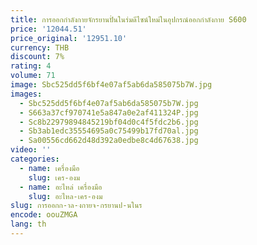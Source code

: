 ```yaml
---
title: การออกกําลังกายจักรยานปั่นในร่มดีไซน์ใหม่ในอุปกรณ์ออกกําลังกาย S600
price: '12044.51'
price_original: '12951.10'
currency: THB
discount: 7%
rating: 4
volume: 71
image: Sbc525dd5f6bf4e07af5ab6da585075b7W.jpg
images:
  - Sbc525dd5f6bf4e07af5ab6da585075b7W.jpg
  - S663a37cf970741e5a847a0e2af411324P.jpg
  - Sc8b22979894845219bf04d0c4f5fdc2b6.jpg
  - Sb3ab1edc35554695a0c75499b17fd70al.jpg
  - Sa00556cd662d48d392a0edbe8c4d67638.jpg
video: ''
categories:
  - name: เครื่องมือ
    slug: เคร-องม
  - name: อะไหล่ เครื่องมือ
    slug: อะไหล-เคร-องม
slug: การออกก-าล-งกายจ-กรยานป-นในร
encode: oouZMGA
lang: th
---
```

  